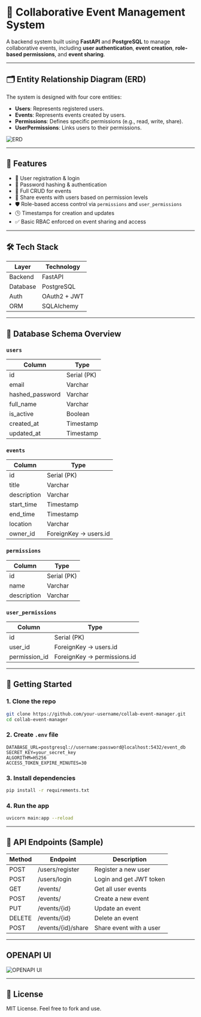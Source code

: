 # 📅 Collaborative Event Management System

A backend system built using **FastAPI** and **PostgreSQL** to manage collaborative events, including **user authentication**, **event creation**, **role-based permissions**, and **event sharing**.

---

## 🗂️ Entity Relationship Diagram (ERD)

The system is designed with four core entities:

- **Users**: Represents registered users.
- **Events**: Represents events created by users.
- **Permissions**: Defines specific permissions (e.g., read, write, share).
- **UserPermissions**: Links users to their permissions.

![ERD](./images/erd.png)

---

## 🔧 Features

- 🧑 User registration & login
- 🔐 Password hashing & authentication
- 📅 Full CRUD for events
- 🔄 Share events with users based on permission levels
- 🛡️ Role-based access control via `permissions` and `user_permissions`
- 🕒 Timestamps for creation and updates
- ✅ Basic RBAC enforced on event sharing and access

---

## 🛠️ Tech Stack

| Layer       | Technology     |
|-------------|----------------|
| Backend     | FastAPI        |
| Database    | PostgreSQL     |
| Auth        | OAuth2 + JWT   |
| ORM         | SQLAlchemy     |

---

## 🧱 Database Schema Overview

### `users`
| Column            | Type           |
|-------------------|----------------|
| id                | Serial (PK)    |
| email             | Varchar        |
| hashed_password   | Varchar        |
| full_name         | Varchar        |
| is_active         | Boolean        |
| created_at        | Timestamp      |
| updated_at        | Timestamp      |

### `events`
| Column            | Type           |
|-------------------|----------------|
| id                | Serial (PK)    |
| title             | Varchar        |
| description       | Varchar        |
| start_time        | Timestamp      |
| end_time          | Timestamp      |
| location          | Varchar        |
| owner_id          | ForeignKey → users.id |

### `permissions`
| Column            | Type           |
|-------------------|----------------|
| id                | Serial (PK)    |
| name              | Varchar        |
| description       | Varchar        |

### `user_permissions`
| Column            | Type           |
|-------------------|----------------|
| id                | Serial (PK)    |
| user_id           | ForeignKey → users.id |
| permission_id     | ForeignKey → permissions.id |

---

## 🚀 Getting Started

### 1. Clone the repo

```bash
git clone https://github.com/your-username/collab-event-manager.git
cd collab-event-manager
```

### 2. Create `.env` file

```env
DATABASE_URL=postgresql://username:password@localhost:5432/event_db
SECRET_KEY=your_secret_key
ALGORITHM=HS256
ACCESS_TOKEN_EXPIRE_MINUTES=30
```

### 3. Install dependencies

```bash
pip install -r requirements.txt
```

### 4. Run the app

```bash
uvicorn main:app --reload
```

---

## 📡 API Endpoints (Sample)

| Method | Endpoint              | Description                  |
|--------|------------------------|------------------------------|
| POST   | /users/register        | Register a new user         |
| POST   | /users/login           | Login and get JWT token     |
| GET    | /events/               | Get all user events         |
| POST   | /events/               | Create a new event          |
| PUT    | /events/{id}           | Update an event             |
| DELETE | /events/{id}           | Delete an event             |
| POST   | /events/{id}/share     | Share event with a user     |

---

## OPENAPI UI

![OPENAPI UI](./images/openapi_ui.png)

---

## 📄 License

MIT License. Feel free to fork and use.
